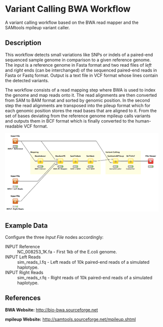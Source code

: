 Variant Calling BWA Workflow
============================

A variant calling workflow based on the BWA read mapper and the SAMtools mpileup variant caller.

Description
-----------

This workflow detects small variations like SNPs or indels of a paired-end sequenced sample genome in comparison to a given reference genome. The input is a reference genome in Fasta format and two read files of *left* and *right* ends (can be interchanged) of the sequenced paired-end reads in Fasta or Fastq format. Output is a text file in VCF format whose lines contain the detected variants.

The workflow consists of a read mapping step where BWA is used to index the genome and map reads onto it. The read alignments are then converted from SAM to BAM format and sorted by genomic position. In the second step the read alignments are transposed into the pileup format which for each genomic position stores the read bases that are aligned to it. From the set of bases deviating from the reference genome mpileup calls variants and outputs them in BCF format which is finally converted to the human-readable VCF format.

![alt tag](variant_calling_bwa_screenshot.png)


Example Data
------------

Configure the three *Input File* nodes accordingly:

<dl>
  <dt>INPUT Reference</dt>
  <dd>NC_008253_1K.fa - First 1kb of the E.coli genome.</dd>

  <dt>INPUT Left Reads</dt>
  <dd>sim_reads_l.fq - Left reads of 10k paired-end reads of a simulated haplotype.</dd>
  
  <dt>INPUT Right Reads</dt>
  <dd>sim_reads_r.fq - Right reads of 10k paired-end reads of a simulated haplotype.</dd>
</dl>  


References
----------

**BWA Website:**
  http://bio-bwa.sourceforge.net

**mpileup Website:**
  http://samtools.sourceforge.net/mpileup.shtml

